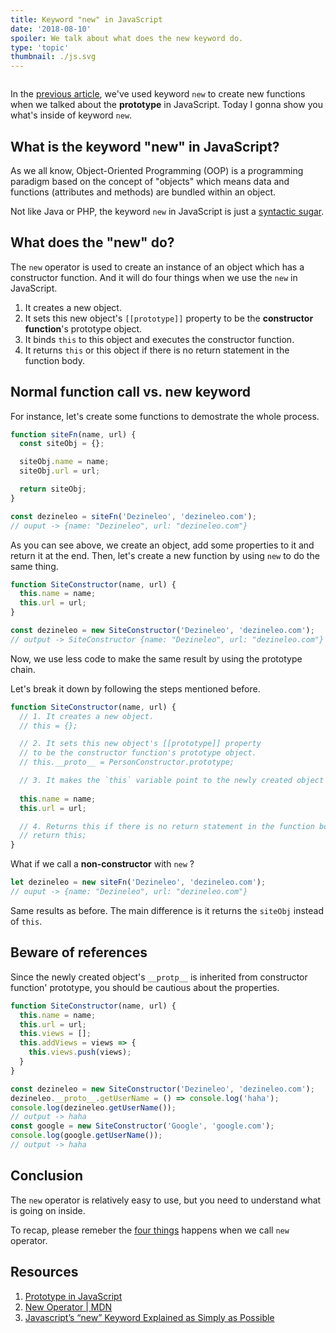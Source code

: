 ```yaml
---
title: Keyword "new" in JavaScript
date: '2018-08-10'
spoiler: We talk about what does the new keyword do.
type: 'topic'
thumbnail: ./js.svg
---
```

```toc
```

In the [previous article](https://dezineleo.com/posts/2018/08/prototype-in-javascript), we've used keyword `new` to create new functions when we talked about the **prototype** in JavaScript. Today I gonna show you what's inside of keyword `new`.

## What is the keyword "new" in JavaScript?

As we all know, Object-Oriented Programming (OOP) is a programming paradigm based on the concept of "objects" which means data and functions (attributes and methods) are bundled within an object.

Not like Java or PHP, the keyword `new` in JavaScript is just a [syntactic sugar](http://en.wikipedia.org/wiki/Syntactic_sugar).

## What does the "new" do?

The `new` operator is used to create an instance of an object which has a constructor function. And it will do four things when we use the `new` in JavaScript.

1. It creates a new object.
2. It sets this new object's `[[prototype]]` property to be the **constructor function**'s prototype object.
3. It binds `this` to this object and executes the constructor function.
4. It returns `this` or this object if there is no return statement in the function body.

## Normal function call vs. new keyword

For instance, let's create some functions to demostrate the whole process.

```javascript
function siteFn(name, url) {
  const siteObj = {};

  siteObj.name = name;
  siteObj.url = url;

  return siteObj;
}

const dezineleo = siteFn('Dezineleo', 'dezineleo.com');
// ouput -> {name: "Dezineleo", url: "dezineleo.com"}
```

As you can see above, we create an object, add some properties to it and return it at the end. Then, let's create a new function by using `new` to do the same thing.

```javascript
function SiteConstructor(name, url) {
  this.name = name;
  this.url = url;
}

const dezineleo = new SiteConstructor('Dezineleo', 'dezineleo.com');
// output -> SiteConstructor {name: "Dezineleo", url: "dezineleo.com"}
```

Now, we use less code to make the same result by using the prototype chain.

Let's break it down by following the steps mentioned before.

```javascript
function SiteConstructor(name, url) {
  // 1. It creates a new object.
  // this = {}; 

  // 2. It sets this new object's [[prototype]] property 
  // to be the constructor function's prototype object.
  // this.__proto__ = PersonConstructor.prototype;

  // 3. It makes the `this` variable point to the newly created object and executes the constructor function.
  
  this.name = name;
  this.url = url;

  // 4. Returns this if there is no return statement in the function body.
  // return this;
}
```

What if we call a **non-constructor** with `new` ?

```javascript
let dezineleo = new siteFn('Dezineleo', 'dezineleo.com');
// ouput -> {name: "Dezineleo", url: "dezineleo.com"}
```

Same results as before. The main difference is it returns the `siteObj` instead of `this`.

## Beware of references

Since the newly created object's `__protp__` is inherited from constructor function' prototype, you should be cautious about the properties.

```javascript
function SiteConstructor(name, url) {
  this.name = name;
  this.url = url;
  this.views = [];
  this.addViews = views => {
    this.views.push(views);
  }
}

const dezineleo = new SiteConstructor('Dezineleo', 'dezineleo.com');
dezineleo.__proto__.getUserName = () => console.log('haha');
console.log(dezineleo.getUserName());
// output -> haha
const google = new SiteConstructor('Google', 'google.com');
console.log(google.getUserName());
// output -> haha
```

## Conclusion

The `new` operator is relatively easy to use, but you need to understand what is going on inside.

To recap, please remeber the [four things](#what-does-the-%22new%22-do) happens when we call `new` operator.

## Resources
1. [Prototype in JavaScript](https://dezineleo.com/posts/2018/08/prototype-in-javascript)
2. [New Operator | MDN](https://developer.mozilla.org/en-US/docs/Web/JavaScript/Reference/Operators/new)
3. [Javascript’s “new” Keyword Explained as Simply as Possible](https://codeburst.io/javascripts-new-keyword-explained-as-simply-as-possible-fec0d87b2741)

